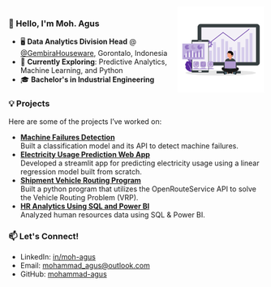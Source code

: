 <img src="https://raw.githubusercontent.com/mohammad-agus/mohammad-agus/refs/heads/main/images/pic.png" alt="analytics ilustration" min-width="400px" max-width="170px" width="170px" align="right">

### 👋 Hello, I'm Moh. Agus  
- 🖥️ **Data Analytics Division Head** @ [@GembiraHouseware](https://gembirahouseware.com/gembira/), Gorontalo, Indonesia  
- 🧿 **Currently Exploring**: Predictive Analytics, Machine Learning, and Python
- 🎓 **Bachelor's in Industrial Engineering**

### 💡 **Projects**  
Here are some of the projects I’ve worked on:  
- **[Machine Failures Detection](https://github.com/mohammad-agus/machine-failures-detection)**  
Built a classification model and its API to detect machine failures.
- **[Electricity Usage Prediction Web App](https://github.com/mohammad-agus/electricity-usage-prediction-web-app)**  
Developed a streamlit app for predicting electricity usage using a linear regression model built from scratch.   
- **[Shipment Vehicle Routing Program](https://github.com/mohammad-agus/shipment-vehicle-routing-program)**  
Built a python program that utilizes the OpenRouteService API to solve the Vehicle Routing Problem (VRP).
- **[HR Analytics Using SQL and Power BI](https://github.com/mohammad-agus/hr-analytics-using-sql-and-powerbi)**  
Analyzed human resources data using SQL & Power BI.


### 📫 **Let's Connect!**  
- LinkedIn: [in/moh-agus](https://www.linkedin.com/in/moh-agus/)
- Email: mohammad_agus@outlook.com
- GitHub: [mohammad-agus](https://github.com/mohammad-agus)  

